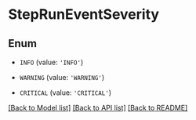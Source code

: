 # StepRunEventSeverity


## Enum

* `INFO` (value: `'INFO'`)

* `WARNING` (value: `'WARNING'`)

* `CRITICAL` (value: `'CRITICAL'`)

[[Back to Model list]](../README.md#documentation-for-models) [[Back to API list]](../README.md#documentation-for-api-endpoints) [[Back to README]](../README.md)


